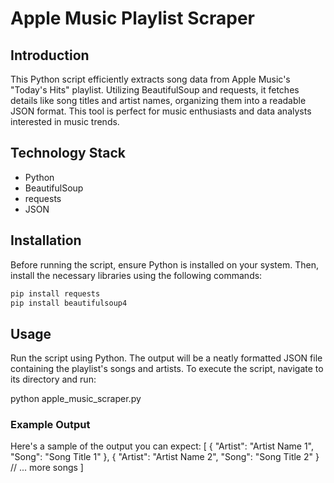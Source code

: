 # Apple Music Playlist Scraper

## Introduction
This Python script efficiently extracts song data from Apple Music's "Today's Hits" playlist. Utilizing BeautifulSoup and requests, it fetches details like song titles and artist names, organizing them into a readable JSON format. This tool is perfect for music enthusiasts and data analysts interested in music trends.

## Technology Stack
- Python
- BeautifulSoup
- requests
- JSON

## Installation
Before running the script, ensure Python is installed on your system. Then, install the necessary libraries using the following commands:
```bash
pip install requests
pip install beautifulsoup4 
```

## Usage
Run the script using Python. The output will be a neatly formatted JSON file containing the playlist's songs and artists. To execute the script, navigate to its directory and run:

python apple_music_scraper.py

### Example Output

Here's a sample of the output you can expect:
[
    {
        "Artist": "Artist Name 1",
        "Song": "Song Title 1"
    },
    {
        "Artist": "Artist Name 2",
        "Song": "Song Title 2"
    }
    // ... more songs
]
